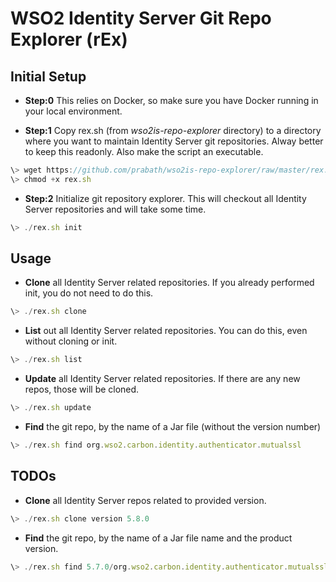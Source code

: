 # WSO2 Identity Server Git Repo Explorer (rEx)

## Initial Setup
* **Step:0** This relies on Docker, so make sure you have Docker running in your local environment.

* **Step:1** Copy rex.sh (from *wso2is-repo-explorer* directory) to a directory where you want to maintain Identity Server git repositories. Alway better to keep this readonly. Also make the script an executable.
```javascript
\> wget https://github.com/prabath/wso2is-repo-explorer/raw/master/rex.sh
\> chmod +x rex.sh
```
* **Step:2** Initialize git repository explorer. This will checkout all Identity Server repositories and will take some time.

```javascript
\> ./rex.sh init
```

## Usage 

* **Clone** all Identity Server related repositories. If you already performed init, you do not need to do this.

```javascript
\> ./rex.sh clone
```
* **List** out all Identity Server related repositories. You can do this, even without cloning or init.

```javascript
\> ./rex.sh list
```
* **Update** all Identity Server related repositories. If there are any new repos, those will be cloned.

```javascript
\> ./rex.sh update
```
* **Find** the git repo, by the name of a Jar file (without the version number)

```javascript
\> ./rex.sh find org.wso2.carbon.identity.authenticator.mutualssl
```
## TODOs

* **Clone** all Identity Server repos related to provided version.

```javascript
\> ./rex.sh clone version 5.8.0
```

* **Find** the git repo, by the name of a Jar file name and the product version.

```javascript
\> ./rex.sh find 5.7.0/org.wso2.carbon.identity.authenticator.mutualssl
```

